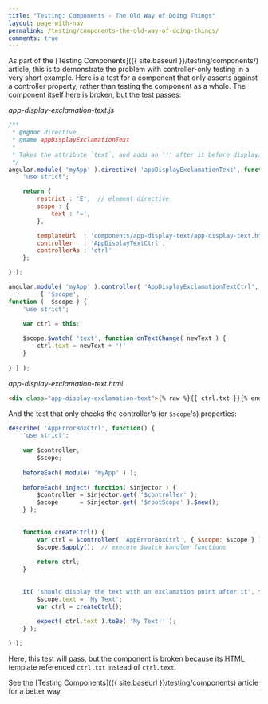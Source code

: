 ```yaml
---
title: "Testing: Components - The Old Way of Doing Things"
layout: page-with-nav
permalink: /testing/components-the-old-way-of-doing-things/
comments: true
---
```


As part of the [Testing Components]({{ site.baseurl }}/testing/components/) article, this is to
demonstrate the problem with controller-only testing in a very short example. 
Here is a test for a component that only asserts against a controller property,
rather than testing the component as a whole. The component itself here is 
broken, but the test passes:

*app-display-exclamation-text.js*

```javascript
/**
 * @ngdoc directive
 * @name appDisplayExclamationText
 *
 * Takes the attribute `text`, and adds an '!' after it before displaying.
 */
angular.module( 'myApp' ).directive( 'appDisplayExclamationText', function() {
	'use strict';

	return {
		restrict : 'E',  // element directive
		scope : {
		    text : '=',
		},

		templateUrl  : 'components/app-display-text/app-display-text.html',
		controller   : 'AppDisplayTextCtrl',
		controllerAs : 'ctrl'
	};

} );

angular.module( 'myApp' ).controller( 'AppDisplayExclamationTextCtrl', 
         [ '$scope', 
function (  $scope ) {
	'use strict';
	
	var ctrl = this;

    $scope.$watch( 'text', function onTextChange( newText ) {
        ctrl.text = newText + '!'
    }
    
} ] );
```

*app-display-exclamation-text.html*

```html
<div class="app-display-exclamation-text">{% raw %}{{ ctrl.txt }}{% endraw %}</div>
```


And the test that only checks the controller's (or `$scope`'s) properties:

```javascript
describe( 'AppErrorBoxCtrl', function() {
    'use strict';
    
    var $controller,
        $scope;
    
    beforeEach( module( 'myApp' ) );
    
    beforeEach( inject( function( $injector ) {
        $controller = $injector.get( '$controller' );
        $scope      = $injector.get( '$rootScope' ).$new();
    } );
    
    
    function createCtrl() {
        var ctrl = $controller( 'AppErrorBoxCtrl', { $scope: $scope } );
        $scope.$apply();  // execute $watch handler functions
        
        return ctrl;
    }
    
    
    it( 'should display the text with an exclamation point after it', function() {
        $scope.text = 'My Text';
        var ctrl = createCtrl();
        
        expect( ctrl.text ).toBe( 'My Text!' );
    } );

} );
```

Here, this test will pass, but the component is broken because its HTML template
referenced `ctrl.txt` instead of `ctrl.text`.

See the [Testing Components]({{ site.baseurl }}/testing/components) article for a better way.